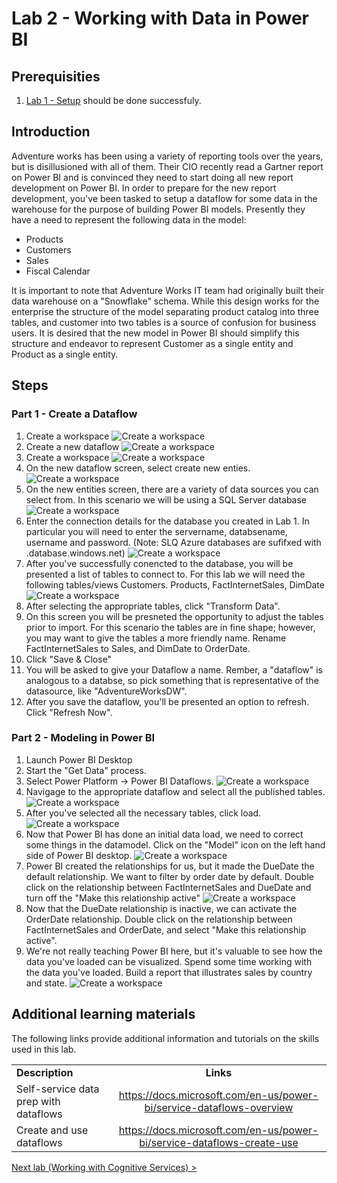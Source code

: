 # Lab 2 - Working with Data in Power BI

## Prerequisities

1. [Lab 1 - Setup](./01-Setup.md) should be done successfuly.


## Introduction

Adventure works has been using a variety of reporting tools over the years, but is disillusioned with all of them.  Their CIO recently read a Gartner report on Power BI and is convinced they need to start doing all new report development on Power BI.  In order to prepare for the new report development, you've been tasked to setup a dataflow for some data in the warehouse for the purpose of building Power BI models.  Presently they have a need to represent the following data in the model:
*   Products
*   Customers
*   Sales
*   Fiscal Calendar

It is important to note that Adventure Works IT team had originally built their data warehouse on a "Snowflake" schema.  While this design works for the enterprise the structure of the model separating product catalog into three tables, and customer into two tables is a source of confusion for business users.  It is desired that the new model in Power BI should simplify this structure and endeavor to represent Customer as a single entity and Product as a single entity.


## Steps

### Part 1 - Create a Dataflow

1.  Create a workspace  ![](images/l02-i01.jpg 'Create a workspace')
1.  Create a new dataflow  ![](images/l02-i02.jpg 'Create a workspace') 
1.  Create a workspace  ![](images/l02-i01.jpg 'Create a workspace')
1.  On the new dataflow screen, select create new enties.  ![](images/l02-i03.jpg 'Create a workspace')
1.  On the new entities screen, there are a variety of data sources you can select from.  In this scenario we will be using a SQL Server database  ![](images/l02-i04.jpg 'Create a workspace')
1.  Enter the connection details for the database you created in Lab 1.  In particular you will need to enter the servername, databsename, username and password.  (Note:  SLQ Azure databases are sufifxed with .database.windows.net)  ![](images/l02-i05.jpg 'Create a workspace')
1.  After you've successfully conencted to the database, you will be presented a list of tables to connect to.  For this lab we will need the following tables/views Customers. Products, FactInternetSales, DimDate  ![](images/l02-i06.jpg 'Create a workspace')
1.  After selecting the appropriate tables, click "Transform Data".
1.  On this screen you will be presneted the opportunity to adjust the tables prior to import.  For this scenario the tables are in fine shape; however, you may want to give the tables a more friendly name.  Rename FactInternetSales to Sales, and DimDate to OrderDate.
1.  Click "Save & Close"
1.  You will be asked to give your Dataflow a name.  Rember, a "dataflow" is analogous to a databse, so pick something that is representative of the datasource, like "AdventureWorksDW".
1.  After you save the dataflow, you'll be presented an option to refresh.  Click "Refresh Now".

### Part 2 - Modeling in Power BI

1.  Launch Power BI Desktop
1.  Start the "Get Data" process.
1.  Select Power Platform -> Power BI Dataflows.  ![](images/l02-i09.jpg 'Create a workspace')
1.  Navigage to the appropriate dataflow and select all the published tables.  ![](images/l02-i10.jpg 'Create a workspace')
1.  After you've selected all the necessary tables, click load.  ![](images/l02-i11.jpg 'Create a workspace')
1.  Now that Power BI has done an initial data load, we need to correct some things in the datamodel.  Click on the "Model" icon on the left hand side of Power BI desktop.  ![](images/l02-i12.jpg 'Create a workspace')
1.  Power BI created the relationships for us, but it made the DueDate the default relationship.  We want to filter by order date by default.  Double click on the relationship between FactInternetSales and DueDate and turn off the "Make this relationship active"  ![](images/l02-i13.jpg 'Create a workspace')
1.  Now that the DueDate relationship is inactive, we can activate the OrderDate relationship. Double click on the relationship between FactInternetSales and OrderDate, and select "Make this relationship active".
1.  We're not really teaching Power BI here, but it's valuable to see how the data you've loaded can be visualized.  Spend some time working with the data you've loaded.  Build a report that illustrates sales by country and state.  ![](images/l02-i14.jpg 'Create a workspace')


## Additional learning materials

The following links provide additional information and tutorials on the skills used in this lab.

|                                            |                                                                                                                                                       |
| ------------------------------------------ | :---------------------------------------------------------------------------------------------------------------------------------------------------: |
| **Description**                            |                                                                       **Links**                                                                       |
| Self-service data prep with dataflows | <https://docs.microsoft.com/en-us/power-bi/service-dataflows-overview> |
| Create and use dataflows                    |                                <https://docs.microsoft.com/en-us/power-bi/service-dataflows-create-use>                                |

[Next lab (Working with Cognitive Services) >](./03-CognitiveServices.md)